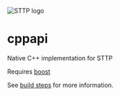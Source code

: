 ![STTP logo](https://raw.githubusercontent.com/sttp/cppapi/master/src/sttp.png)
# cppapi
Native C++ implementation for STTP

Requires [boost](https://www.boost.org/)

See [build steps](src) for more information.
